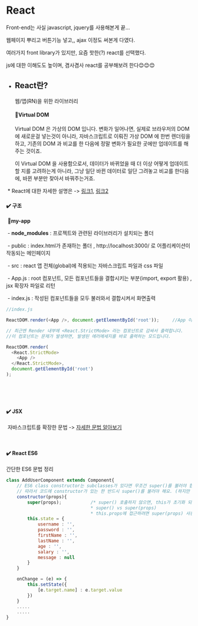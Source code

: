 # React

Front-end는 사실 javascript, jquery를 사용해본게 끝...

웹페이지 뿌리고 버튼기능 넣고,, ajax 이정도 써본게 다였다.

여러가지 front library가 있지만, 요즘 핫한(?) react를 선택했다.

 js에 대한 이해도도 높이며, 겸사겸사 react를 공부해보려 한다😊😊😊



* ## React란?

  웹/앱(RN)을 위한 라이브러리

  #### 

  #### 🌈Virtual DOM
  
  Virtual DOM 은 가상의 DOM 입니다. 변화가 일어나면, 실제로 브라우저의 DOM 에 새로운걸 넣는것이 아니라, 자바스크립트로 이뤄진 가상 DOM 에 한번 렌더링을 하고, 기존의 DOM 과 비교를 한 다음에 정말 변화가 필요한 곳에만 업데이트를 해주는 것이죠.
  
  이 Virtual DOM 을 사용함으로서, 데이터가 바뀌었을 때 더 이상 어떻게 업데이트 할 지를 고려하는게 아니라, 그냥 일단 바뀐 데이터로 일단 그려놓고 비교를 한다음에, 바뀐 부분만 찾아서 바꿔주는거죠.

​       * React에 대한 자세한 설명은 -> <a href="https://velopert.com/3612">링크1</a>,      <a href="https://medium.com/react-native-seoul/react-%EB%A6%AC%EC%95%A1%ED%8A%B8%EB%A5%BC-%EC%B2%98%EC%9D%8C%EB%B6%80%ED%84%B0-%EB%B0%B0%EC%9B%8C%EB%B3%B4%EC%9E%90-01-react-js%EB%9E%80-%EB%AC%B4%EC%97%87%EC%9D%B8%EA%B0%80-ad8ba252ee28">링크2</a>

####      

####      ✔️ 구조

​       📂**my-app**

​			- **node_modules** : 프로젝트와 관련된 라이브러리가 설치되는 폴더

​            - public : index.html가 존재하는 폴더 , http://localhost:3000/ 로 어플리케이션이 작동되는 메인페이지

​            - src  : react 앱 전체(global)에 적용되는 자바스크립트 파일과 css 파일

​                        - App.js : root 컴포넌트, 모든 컴포넌트들을 결합시키는 부분(import, export 활용) ,  jsx 확장자 파일로 리턴                    

​                        - index.js : 작성된 컴포넌트들을 모두 불러와서 결합시켜서 화면출력        

```js
//index.js

ReactDOM.render(<App />, document.getElementById('root'));     //App 이 컴포넌트, docu~ 가 부착위치입니다. id값을 가져왔습니다.

// 최근엔 Render 내부에 <React.StrictMode> 라는 컴포넌트로 감싸서 출력합니다.
//이 컴포넌트는 문제가 발생하면, 발생된 에러메세지를 바로 출력하는 모드입니다.

ReactDOM.render(
  <React.StrictMode>
    <App />
  </React.StrictMode>,
  document.getElementById('root')
);
```

​                    

​                                    

####        ✔️ JSX  

​             자바스크립트를 확장한 문법  ->    <a href="https://velog.io/@jkzombie/React-%ED%99%9C%EC%9A%A9%ED%95%98%EA%B8%B0JSX">자세한 문법 알아보기</a>

​          



#### ✔️  React ES6

   간단한 ES6 문법 정리

```jsx
class AddUserComponent extends Component{
    // ES6 class constructor는 subclasses가 있다면 무조건 super()를 불러야 합니다.
    // 따라서 코드에 constructor가 있는 한 반드시 super()를 불러야 해요. (하지만 subclass는 constructor를 가지지 않아도 상관 없습니다.)
    constructor(props){					
        super(props);			/* super() 호출하지 않으면, this가 초기화 되지 않음.
								* super() vs super(props) 
                                * this.props에 접근하려면 super(props) 사용 */
        this.state = {
            username : '',
            password : '',
            firstName : '',
            lastName : '',
            age : '',
            salary : '',
            message : null
        }
    }

    onChange = (e) => {
        this.setState({
            [e.target.name] : e.target.value
        })
    }
    .....
    .....
}   
```

​         

